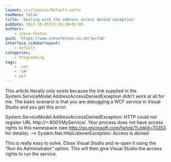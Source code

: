 ```yaml
---
layout: src/layouts/Default.astro
navMenu: false
title: 'Dealing with the address access denied exception'
pubDate: 2012-10-05T23:35:28+01:00
authors:
    - steve-fenton
guid: 'https://www.stevefenton.co.uk/?p=718'
interface_sidebarlayout:
    - default
categories:
    - Programming
tags:
    - .net
    - 'c#'
    - wcf
---
```


This article literally only exists because the link supplied in the System.ServiceModel.AddressAccessDeniedException didn’t work at all for me. The basic scenario is that you are debugging a WCF service in Visual Studio and you get this error:

System.ServiceModel.AddressAccessDeniedException: HTTP could not register URL http://+:8001/MyService/. Your process does not have access rights to this namespace (see http://go.microsoft.com/fwlink/?LinkId=70353 for details). —&gt; System.Net.HttpListenerException: Access is denied

This is really easy to solve. Close Visual Studio and re-open it using the “Run As Administrator” option. This will then give Visual Studio the access rights to run the service.